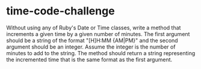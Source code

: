 time-code-challenge
===================

Without using any of Ruby's Date or Time classes, write a method that increments a given time by a given number of minutes. The first argument should be a string of the format "[H]H:MM {AM|PM}" and the second argument should be an integer. Assume the integer is the number of minutes to add to the string. The method should return a string representing the incremented time that is the same format as the first argument.
